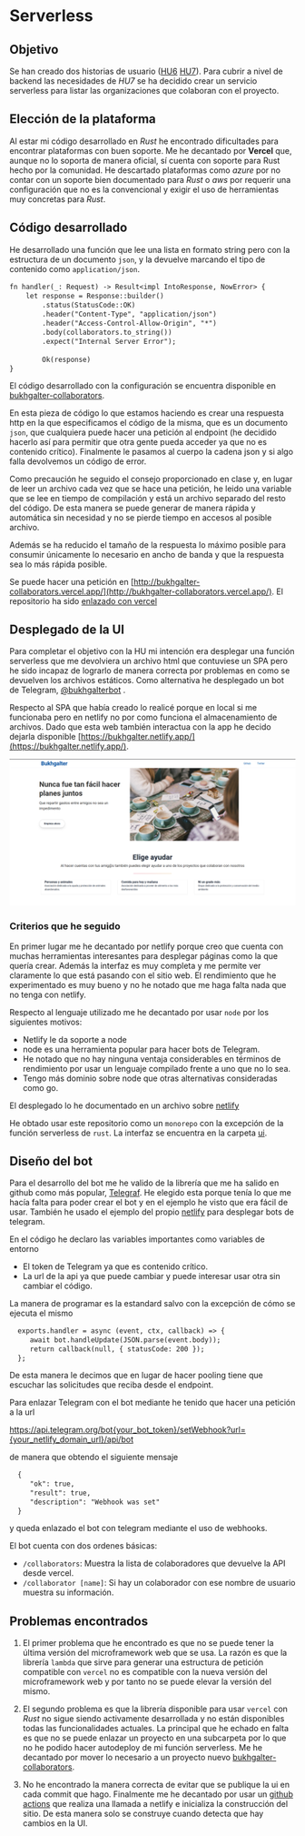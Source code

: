 # Serverless

## Objetivo

Se han creado dos historias de usuario
([HU6](https://github.com/yabirgb/bukhgalter/issues/56)
[HU7](https://github.com/yabirgb/bukhgalter/issues/57)). Para cubrir a nivel de
backend las necesidades de _HU7_ se ha decidido crear un servicio serverless 
para listar las organizaciones que colaboran con el proyecto.

## Elección de la plataforma

Al estar mi código desarrollado en _Rust_ he encontrado dificultades para
encontrar plataformas con buen soporte. Me he decantado por **Vercel** que,
aunque no lo soporta de manera oficial, sí cuenta con soporte para Rust hecho
por la comunidad. He descartado plataformas como _azure_ por no contar con un
soporte bien documentado para _Rust_ o _aws_ por requerir una configuración 
que no es la convencional y exigir el uso de herramientas muy concretas para 
_Rust_.

## Código desarrollado

He desarrollado una función que lee una lista en formato string pero con la
estructura de un documento `json`, y la devuelve marcando el tipo de contenido
como `application/json`.


    fn handler(_: Request) -> Result<impl IntoResponse, NowError> {
        let response = Response::builder()
            .status(StatusCode::OK)
            .header("Content-Type", "application/json")
            .header("Access-Control-Allow-Origin", "*")
            .body(collaborators.to_string())
            .expect("Internal Server Error");

            Ok(response)
    }

El código desarrollado con la configuración se encuentra disponible en [bukhgalter-collaborators](https://github.com/yabirgb/bukhgalter-collaborators).

En esta pieza de código lo que estamos haciendo es crear una respuesta http en
la que especificamos el código de la misma, que es un documento `json`, que
cualquiera puede hacer una petición al endpoint (he decidido hacerlo así para
permitir que otra gente pueda acceder ya que no es contenido crítico).
Finalmente le pasamos al cuerpo la cadena json y si algo falla devolvemos un
código de error.

Como precaución he seguido el consejo proporcionado en clase y, en lugar de leer
un archivo cada vez que se hace una petición, he leido una variable que se lee
en tiempo de compilación y está un archivo separado del resto del código. De
esta manera se puede generar de manera rápida y automática sin necesidad y no
se pierde tiempo en accesos al posible archivo. 

Además se ha reducido el tamaño de la respuesta lo máximo posible para consumir
únicamente lo necesario en ancho de banda y que la respuesta sea lo más rápida
posible.

Se puede hacer una petición en
[http://bukhgalter-collaborators.vercel.app/](http://bukhgalter-collaborators.vercel.app/).
El repositorio ha sido [enlazado con vercel](vercel.md)

## Desplegado de la UI

Para completar el objetivo con la HU mi intención era desplegar una función
serverless que me devolviera un archivo html que contuviese un SPA pero he sido
incapaz de lograrlo de manera correcta por problemas en como se devuelven los
archivos estáticos. Como alternativa he desplegado un bot de Telegram,
[@bukhgalterbot](http://t.me/bukhgalterbot) . 

Respecto al SPA que había creado lo realicé porque en local si me funcionaba
pero en netlify no por como funciona el almacenamiento de archivos. Dado que
esta web también interactua con la app he decido dejarla disponible
[https://bukhgalter.netlify.app/](https://bukhgalter.netlify.app/).

![](images/deploy_ui.png)

### Criterios que he seguido

En primer lugar me he decantado por netlify porque creo que cuenta con muchas herramientas
interesantes para desplegar páginas como la que quería crear. Además la interfaz es muy completa
y me permite ver claramente lo que está pasando con el sitio web. El rendimiento que he experimentado
es muy bueno y no he notado que me haga falta nada que no tenga con netlify.

Respecto al lenguaje utilizado me he decantado por usar `node` por los siguientes motivos:

- Netlify le da soporte a node
- node es una herramienta popular para hacer bots de Telegram.
- He notado que no hay ninguna ventaja considerables en términos de rendimiento
  por usar un lenguaje compilado frente a uno que no lo sea.
- Tengo más dominio sobre node que otras alternativas consideradas como go.

El desplegado lo he documentado en un archivo sobre [netlify](netlify.md)

He obtado usar este repositorio como un `monorepo` con la excepción de la
función serverless de `rust`. La interfaz se encuentra en la carpeta [ui](https://github.com/yabirgb/bukhgalter/tree/master/ui).

## Diseño del bot

Para el desarrollo del bot me he valido de la librería que me ha salido en
github como más popular, [Telegraf](https://telegraf.js.org/#/). He elegido esta
porque tenía lo que me hacía falta para poder crear el bot y en el ejemplo he
visto que era fácil de usar. También he usado el ejemplo del propio [netlify](https://github.com/jokarz/netlify-fauna-telegram-bot)
para desplegar bots de telegram.

En el código he declaro las variables importantes como variables de entorno

- El token de Telegram ya que es contenido crítico.
- La url de la api ya que puede cambiar y puede interesar usar otra sin cambiar el código.

La manera de programar es la estandard salvo con la excepción de cómo se ejecuta el mismo

      exports.handler = async (event, ctx, callback) => {
         await bot.handleUpdate(JSON.parse(event.body));
         return callback(null, { statusCode: 200 });
      };

De esta manera le decimos que en lugar de hacer pooling tiene que escuchar las
solicitudes que reciba desde el endpoint.

Para enlazar Telegram con el bot mediante he tenido que hacer una petición a la url 

   https://api.telegram.org/bot{your_bot_token}/setWebhook?url={your_netlify_domain_url}/api/bot

de manera que obtendo el siguiente mensaje

      {
         "ok": true,
         "result": true,
         "description": "Webhook was set"
      }

y queda enlazado el bot con telegram mediante el uso de webhooks.

El bot cuenta con dos ordenes básicas:

- `/collaborators`: Muestra la lista de colaboradores que devuelve la API desde vercel.
- `/collaborator [name]`: Si hay un colaborador con ese nombre de usuario muestra su información.

## Problemas encontrados

1. El primer problema que he encontrado es que no se puede tener la última
   versión del microframework web que se usa. La razón es que la librería `lambda`
   que sirve para generar una estructura de petición compatible con `vercel` no es
   compatible con la nueva versión del microframework web y por tanto no se puede elevar 
   la versión del mismo.

2. El segundo problema es que la librería disponible para usar `vercel` con
   _Rust_ no sigue siendo activamente desarrollada y no están disponibles todas
   las funcionalidades actuales. La principal que he echado en falta es que no
   se puede enlazar un proyecto en una subcarpeta por lo que no he podido hacer
   autodeploy de mi función serverless. Me he decantado por mover lo necesario a
   un proyecto nuevo [bukhgalter-collaborators](https://github.com/yabirgb/bukhgalter-collaborators).

3. No he encontrado la manera correcta de evitar que se publique la ui en cada
   commit que hago. Finalmente me he decantado por usar un [github actions](https://github.com/yabirgb/bukhgalter/blob/master/.github/workflows/build_netlify.yml)
   que realiza una llamada a netlify e inicializa la construcción del sitio. De esta manera solo 
   se construye cuando detecta que hay cambios en la UI. 